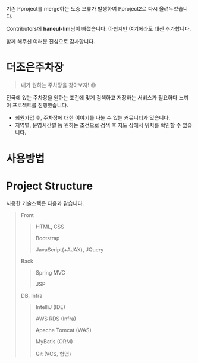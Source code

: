 기존 Pproject를 merge하는 도중 오류가 발생하여 Pproject2로 다시 올려두었습니다.

Contributors에 **haneul-lim**님이 빠졌습니다.
아쉽지만 여기에라도 대신 추가합니다.

함께 해주신 여러분 진심으로 감사합니다.

# 더조은주차장
> 내가 원하는 주차장을 찾아보자! 😃

전국에 있는 주차장을 원하는 조건에 맞게 검색하고 저장하는 서비스가 필요하다 느껴 이 프로젝트를 진행했습니다.

- 회원가입 후, 주차장에 대한 이야기를 나눌 수 있는 커뮤니티가 있습니다.
- 지역별, 운영시간별 등 원하는 조건으로 검색 후 지도 상에서 위치를 확인할 수 있습니다.

# 사용방법

# Project Structure
사용한 기술스택은 다음과 같습니다.
> Front
> > HTML, CSS
> > 
> > Bootstrap
> > 
> > JavaScript(+AJAX), JQuery
>
> Back
> > Spring MVC
> > 
> > JSP
> 
> DB, Infra
> > IntelliJ (IDE)
> > 
> > AWS RDS (Infra)
> > 
> > Apache Tomcat (WAS)
> > 
> > MyBatis (ORM)
> > 
> > Git (VCS, 협업)
